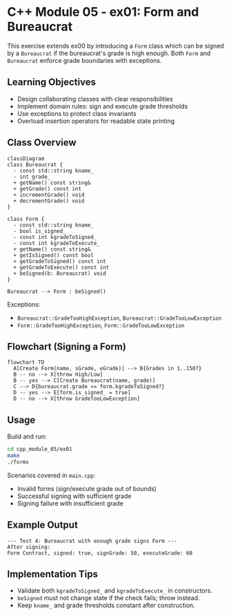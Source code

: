 # C++ Module 05 - ex01: Form and Bureaucrat

This exercise extends ex00 by introducing a `Form` class which can be signed by
a `Bureaucrat` if the bureaucrat's grade is high enough. Both `Form` and
`Bureaucrat` enforce grade boundaries with exceptions.

## Learning Objectives

- Design collaborating classes with clear responsibilities
- Implement domain rules: sign and execute grade thresholds
- Use exceptions to protect class invariants
- Overload insertion operators for readable state printing

## Class Overview

```mermaid
classDiagram
class Bureaucrat {
  - const std::string kname_
  - int grade_
  + getName() const string&
  + getGrade() const int
  + incrementGrade() void
  + decrementGrade() void
}

class Form {
  - const std::string kname_
  - bool is_signed_
  - const int kgradeToSigned_
  - const int kgradeToExecute_
  + getName() const string&
  + getIsSigned() const bool
  + getGradeToSigned() const int
  + getGradeToExecute() const int
  + beSigned(b: Bureaucrat) void
}

Bureaucrat --> Form : beSigned()
```

Exceptions:

- `Bureaucrat::GradeTooHighException`, `Bureaucrat::GradeTooLowException`
- `Form::GradeTooHighException`, `Form::GradeTooLowException`

## Flowchart (Signing a Form)

```mermaid
flowchart TD
  A[Create Form(name, sGrade, eGrade)] --> B{Grades in 1..150?}
  B -- no --> X[throw High/Low]
  B -- yes --> C[Create Bureaucrat(name, grade)]
  C --> D{bureaucrat.grade <= form.kgradeToSigned?}
  D -- yes --> E[form.is_signed_ = true]
  D -- no --> X[throw GradeTooLowException]
```

## Usage

Build and run:

```bash
cd cpp_module_05/ex01
make
./forms
```

Scenarios covered in `main.cpp`:

- Invalid forms (sign/execute grade out of bounds)
- Successful signing with sufficient grade
- Signing failure with insufficient grade

## Example Output

```
--- Test 4: Bureaucrat with enough grade signs Form ---
After signing:
Form Contract, signed: true, signGrade: 50, executeGrade: 60
```

## Implementation Tips

- Validate both `kgradeToSigned_` and `kgradeToExecute_` in constructors.
- `beSigned` must not change state if the check fails; throw instead.
- Keep `kname_` and grade thresholds constant after construction.


